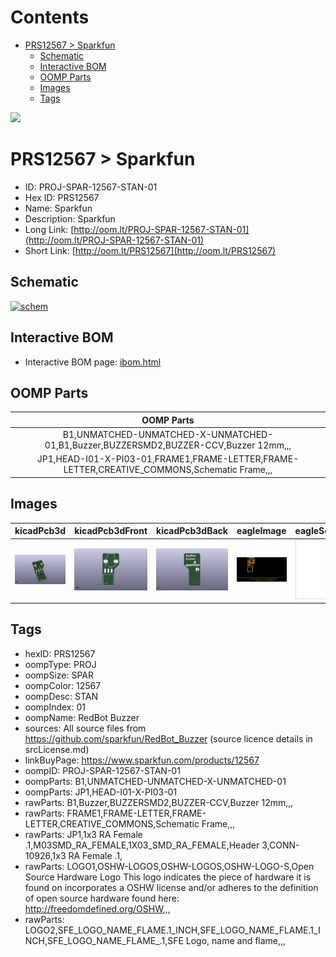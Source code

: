 



Contents
========

* [PRS12567 > Sparkfun](#prs12567--sparkfun)
	* [Schematic](#schematic)
	* [Interactive BOM](#interactive-bom)
	* [OOMP Parts](#oomp-parts)
	* [Images](#images)
	* [Tags](#tags)
  
![][im]
# PRS12567 > Sparkfun

- ID: PROJ-SPAR-12567-STAN-01
- Hex ID: PRS12567
- Name: Sparkfun
- Description: Sparkfun
- Long Link: [http://oom.lt/PROJ-SPAR-12567-STAN-01](http://oom.lt/PROJ-SPAR-12567-STAN-01)
- Short Link: [http://oom.lt/PRS12567](http://oom.lt/PRS12567)

## Schematic
  
[![schem](eagleSchemImage.png)](eagleSchemImage.png)
## Interactive BOM

- Interactive BOM page: [ibom.html](https://htmlpreview.github.io/?https://github.com/oomlout/oomlout_OOMP_projects/blob/main/PROJ-SPAR-12567-STAN-01/kicad/bom/ibom.html)

## OOMP Parts
  

|OOMP Parts|
| :---: |
|B1,UNMATCHED-UNMATCHED-X-UNMATCHED-01,B1,Buzzer,BUZZERSMD2,BUZZER-CCV,Buzzer 12mm,,,|
|JP1,HEAD-I01-X-PI03-01,FRAME1,FRAME-LETTER,FRAME-LETTER,CREATIVE_COMMONS,Schematic Frame,,,|

## Images
  
  

|kicadPcb3d|kicadPcb3dFront|kicadPcb3dBack|eagleImage|eagleSchemImage|
| :---: | :---: | :---: | :---: | :---: |
|[![kicadPcb3d](kicadPcb3d_140.png)](kicadPcb3d.png)|[![kicadPcb3dFront](kicadPcb3dFront_140.png)](kicadPcb3dFront.png)|[![kicadPcb3dBack](kicadPcb3dBack_140.png)](kicadPcb3dBack.png)|[![eagleImage](eagleImage_140.png)](eagleImage.png)|[![eagleSchemImage](eagleSchemImage_140.png)](eagleSchemImage.png)|

## Tags

- hexID: PRS12567
- oompType: PROJ
- oompSize: SPAR
- oompColor: 12567
- oompDesc: STAN
- oompIndex: 01
- oompName: RedBot Buzzer
- sources: All source files from https://github.com/sparkfun/RedBot_Buzzer (source licence details in srcLicense.md)
- linkBuyPage: https://www.sparkfun.com/products/12567
- oompID: PROJ-SPAR-12567-STAN-01
- oompParts: B1,UNMATCHED-UNMATCHED-X-UNMATCHED-01
- oompParts: JP1,HEAD-I01-X-PI03-01
- rawParts: B1,Buzzer,BUZZERSMD2,BUZZER-CCV,Buzzer 12mm,,,
- rawParts: FRAME1,FRAME-LETTER,FRAME-LETTER,CREATIVE_COMMONS,Schematic Frame,,,
- rawParts: JP1,1x3 RA Female .1,M03SMD_RA_FEMALE,1X03_SMD_RA_FEMALE,Header 3,CONN-10926,1x3 RA Female .1,
- rawParts: LOGO1,OSHW-LOGOS,OSHW-LOGOS,OSHW-LOGO-S,Open Source Hardware Logo This logo indicates the piece of hardware it is found on incorporates a OSHW license and/or adheres to the definition of open source hardware found here: http://freedomdefined.org/OSHW,,,
- rawParts: LOGO2,SFE_LOGO_NAME_FLAME.1_INCH,SFE_LOGO_NAME_FLAME.1_INCH,SFE_LOGO_NAME_FLAME_.1,SFE Logo, name and flame,,,



[im]: kicadPcb3d_450.png
